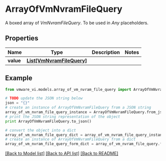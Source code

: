 # ArrayOfVmNvramFileQuery

A boxed array of *VmNvramFileQuery*. To be used in *Any* placeholders. 

## Properties
Name | Type | Description | Notes
------------ | ------------- | ------------- | -------------
**value** | [**List[VmNvramFileQuery]**](VmNvramFileQuery.md) |  | 

## Example

```python
from vmware_vi.models.array_of_vm_nvram_file_query import ArrayOfVmNvramFileQuery

# TODO update the JSON string below
json = "{}"
# create an instance of ArrayOfVmNvramFileQuery from a JSON string
array_of_vm_nvram_file_query_instance = ArrayOfVmNvramFileQuery.from_json(json)
# print the JSON string representation of the object
print ArrayOfVmNvramFileQuery.to_json()

# convert the object into a dict
array_of_vm_nvram_file_query_dict = array_of_vm_nvram_file_query_instance.to_dict()
# create an instance of ArrayOfVmNvramFileQuery from a dict
array_of_vm_nvram_file_query_form_dict = array_of_vm_nvram_file_query.from_dict(array_of_vm_nvram_file_query_dict)
```
[[Back to Model list]](../README.md#documentation-for-models) [[Back to API list]](../README.md#documentation-for-api-endpoints) [[Back to README]](../README.md)


